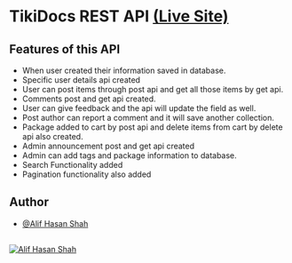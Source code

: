 
# TikiDocs REST API [(Live Site)](https://tikidocs-client.vercel.app/)



## Features of this API

- When user created their information saved in database.
- Specific user details api created
- User can post items through post api and get all those items by get api.
- Comments post and get api created.
- User can give feedback and the api will update the field as well.
- Post author can report a comment and it will save another collection.
- Package added to cart by post api and delete items from cart by delete api also created.
- Admin announcement post and get api created
- Admin can add tags and package information to database.
- Search Functionality added
- Pagination functionality also added
## Author

- [@Alif Hasan Shah](https://github.com/A4alif)

## 

[![Alif Hasan Shah](https://img.shields.io/badge/linkedin-0A66C2?style=for-the-badge&logo=linkedin&logoColor=white)](https://www.linkedin.com/in/alifhasanshah/)